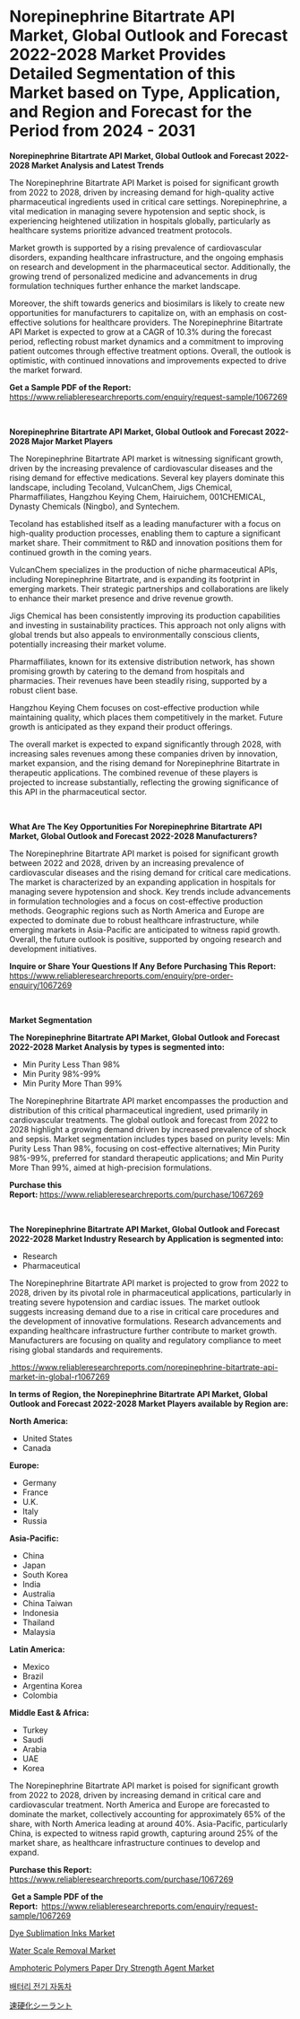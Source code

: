 <p><h1>Norepinephrine Bitartrate API Market, Global Outlook and Forecast 2022-2028 Market Provides Detailed Segmentation of this Market based on Type, Application, and Region and Forecast for the Period from 2024 - 2031</h1></p><p><strong>Norepinephrine Bitartrate API Market, Global Outlook and Forecast 2022-2028 Market Analysis and Latest Trends</strong></p>
<p><p>The Norepinephrine Bitartrate API Market is poised for significant growth from 2022 to 2028, driven by increasing demand for high-quality active pharmaceutical ingredients used in critical care settings. Norepinephrine, a vital medication in managing severe hypotension and septic shock, is experiencing heightened utilization in hospitals globally, particularly as healthcare systems prioritize advanced treatment protocols.</p><p>Market growth is supported by a rising prevalence of cardiovascular disorders, expanding healthcare infrastructure, and the ongoing emphasis on research and development in the pharmaceutical sector. Additionally, the growing trend of personalized medicine and advancements in drug formulation techniques further enhance the market landscape.</p><p>Moreover, the shift towards generics and biosimilars is likely to create new opportunities for manufacturers to capitalize on, with an emphasis on cost-effective solutions for healthcare providers. The Norepinephrine Bitartrate API Market is expected to grow at a CAGR of 10.3% during the forecast period, reflecting robust market dynamics and a commitment to improving patient outcomes through effective treatment options. Overall, the outlook is optimistic, with continued innovations and improvements expected to drive the market forward.</p></p>
<p><strong>Get a Sample PDF of the Report:&nbsp;</strong> <a href="https://www.reliableresearchreports.com/enquiry/request-sample/1067269">https://www.reliableresearchreports.com/enquiry/request-sample/1067269</a></p>
<p>&nbsp;</p>
<p><strong>Norepinephrine Bitartrate API Market, Global Outlook and Forecast 2022-2028 Major Market Players</strong></p>
<p><p>The Norepinephrine Bitartrate API market is witnessing significant growth, driven by the increasing prevalence of cardiovascular diseases and the rising demand for effective medications. Several key players dominate this landscape, including Tecoland, VulcanChem, Jigs Chemical, Pharmaffiliates, Hangzhou Keying Chem, Hairuichem, 001CHEMICAL, Dynasty Chemicals (Ningbo), and Syntechem.</p><p>Tecoland has established itself as a leading manufacturer with a focus on high-quality production processes, enabling them to capture a significant market share. Their commitment to R&D and innovation positions them for continued growth in the coming years.</p><p>VulcanChem specializes in the production of niche pharmaceutical APIs, including Norepinephrine Bitartrate, and is expanding its footprint in emerging markets. Their strategic partnerships and collaborations are likely to enhance their market presence and drive revenue growth.</p><p>Jigs Chemical has been consistently improving its production capabilities and investing in sustainability practices. This approach not only aligns with global trends but also appeals to environmentally conscious clients, potentially increasing their market volume.</p><p>Pharmaffiliates, known for its extensive distribution network, has shown promising growth by catering to the demand from hospitals and pharmacies. Their revenues have been steadily rising, supported by a robust client base.</p><p>Hangzhou Keying Chem focuses on cost-effective production while maintaining quality, which places them competitively in the market. Future growth is anticipated as they expand their product offerings.</p><p>The overall market is expected to expand significantly through 2028, with increasing sales revenues among these companies driven by innovation, market expansion, and the rising demand for Norepinephrine Bitartrate in therapeutic applications. The combined revenue of these players is projected to increase substantially, reflecting the growing significance of this API in the pharmaceutical sector.</p></p>
<p>&nbsp;</p>
<p><strong>What Are The Key Opportunities For Norepinephrine Bitartrate API Market, Global Outlook and Forecast 2022-2028 Manufacturers?</strong></p>
<p><p>The Norepinephrine Bitartrate API market is poised for significant growth between 2022 and 2028, driven by an increasing prevalence of cardiovascular diseases and the rising demand for critical care medications. The market is characterized by an expanding application in hospitals for managing severe hypotension and shock. Key trends include advancements in formulation technologies and a focus on cost-effective production methods. Geographic regions such as North America and Europe are expected to dominate due to robust healthcare infrastructure, while emerging markets in Asia-Pacific are anticipated to witness rapid growth. Overall, the future outlook is positive, supported by ongoing research and development initiatives.</p></p>
<p><strong>Inquire or Share Your Questions If Any Before Purchasing This Report:</strong> <a href="https://www.reliableresearchreports.com/enquiry/pre-order-enquiry/1067269">https://www.reliableresearchreports.com/enquiry/pre-order-enquiry/1067269</a></p>
<p>&nbsp;</p>
<p><strong>Market Segmentation</strong></p>
<p><strong>The Norepinephrine Bitartrate API Market, Global Outlook and Forecast 2022-2028 Market Analysis by types is segmented into:</strong></p>
<p><ul><li>Min Purity Less Than 98%</li><li>Min Purity 98%-99%</li><li>Min Purity More Than 99%</li></ul></p>
<p><p>The Norepinephrine Bitartrate API market encompasses the production and distribution of this critical pharmaceutical ingredient, used primarily in cardiovascular treatments. The global outlook and forecast from 2022 to 2028 highlight a growing demand driven by increased prevalence of shock and sepsis. Market segmentation includes types based on purity levels: Min Purity Less Than 98%, focusing on cost-effective alternatives; Min Purity 98%-99%, preferred for standard therapeutic applications; and Min Purity More Than 99%, aimed at high-precision formulations.</p></p>
<p><strong>Purchase this Report:&nbsp;</strong><a href="https://www.reliableresearchreports.com/purchase/1067269">https://www.reliableresearchreports.com/purchase/1067269</a></p>
<p>&nbsp;</p>
<p><strong>The Norepinephrine Bitartrate API Market, Global Outlook and Forecast 2022-2028 Market Industry Research by Application is segmented into:</strong></p>
<p><ul><li>Research</li><li>Pharmaceutical</li></ul></p>
<p><p>The Norepinephrine Bitartrate API market is projected to grow from 2022 to 2028, driven by its pivotal role in pharmaceutical applications, particularly in treating severe hypotension and cardiac issues. The market outlook suggests increasing demand due to a rise in critical care procedures and the development of innovative formulations. Research advancements and expanding healthcare infrastructure further contribute to market growth. Manufacturers are focusing on quality and regulatory compliance to meet rising global standards and requirements.</p></p>
<p><a href="https://www.reliableresearchreports.com/norepinephrine-bitartrate-api-market-in-global-r1067269">&nbsp;https://www.reliableresearchreports.com/norepinephrine-bitartrate-api-market-in-global-r1067269</a></p>
<p><strong>In terms of Region, the Norepinephrine Bitartrate API Market, Global Outlook and Forecast 2022-2028 Market Players available by Region are:</strong></p>
<p>
    <p> <strong> North America: </strong>
        <ul>
            <li>United States</li>
            <li>Canada</li>
        </ul>
        </p> 
    <p> <strong> Europe: </strong>
        <ul>
            <li>Germany</li>
            <li>France</li>
            <li>U.K.</li>
            <li>Italy</li>
            <li>Russia</li>
        </ul>
        </p> 
    <p> <strong> Asia-Pacific: </strong>
        <ul>
            <li>China</li>
            <li>Japan</li>
            <li>South Korea</li>
            <li>India</li>
            <li>Australia</li>
            <li>China Taiwan</li>
            <li>Indonesia</li>
            <li>Thailand</li>
            <li>Malaysia</li>
        </ul>
        </p> 
    <p> <strong> Latin America: </strong>
        <ul>
            <li>Mexico</li>
            <li>Brazil</li>
            <li>Argentina Korea</li>
            <li>Colombia</li>
        </ul>
        </p> 
    <p> <strong> Middle East & Africa: </strong>
        <ul>
            <li>Turkey</li>
            <li>Saudi</li>
            <li>Arabia</li>
            <li>UAE</li>
            <li>Korea</li>
        </ul>
    </p>
    </p>
<p><p>The Norepinephrine Bitartrate API market is poised for significant growth from 2022 to 2028, driven by increasing demand in critical care and cardiovascular treatment. North America and Europe are forecasted to dominate the market, collectively accounting for approximately 65% of the share, with North America leading at around 40%. Asia-Pacific, particularly China, is expected to witness rapid growth, capturing around 25% of the market share, as healthcare infrastructure continues to develop and expand.</p></p>
<p><strong>Purchase this Report: </strong><a href="https://www.reliableresearchreports.com/purchase/1067269">https://www.reliableresearchreports.com/purchase/1067269</a></p>
<p>&nbsp;<strong>Get a Sample PDF of the Report:&nbsp;&nbsp;</strong><a href="https://www.reliableresearchreports.com/enquiry/request-sample/1067269">https://www.reliableresearchreports.com/enquiry/request-sample/1067269</a></p>
<p><strong></strong></p>
<p><p><a href="https://medium.com/@othaleffler2008/an-in-depth-analysis-of-the-global-dye-sublimation-inks-market-scope-and-its-rapid-growing-4-cagr-d276387d91df">Dye Sublimation Inks Market</a></p><p><a href="https://www.linkedin.com/pulse/water-scale-removal-market-share-size-trends-industry-analysis-dmazf?trackingId=LET7k6ZpT7KWzUWDitAIyA%3D%3D">Water Scale Removal Market</a></p><p><a href="https://issuu.com/reportprime-2/docs/amphoteric-polymers-paper-dry-stren_6dad5a02157f33">Amphoteric Polymers Paper Dry Strength Agent Market</a></p><p><a href="https://medium.com/@darrelchjxmz/%EB%B0%B0%ED%84%B0%EB%A6%AC-%EC%A0%84%EA%B8%B0%EC%B0%A8-%EC%8B%9C%EC%9E%A5-%EA%B7%9C%EB%AA%A8%EB%8A%94-%EC%97%B0%ED%8F%89%EA%B7%A0-%EC%84%B1%EC%9E%A5%EB%A5%A0-cagr-7-5-%EB%A1%9C-%EC%84%B1%EC%9E%A5%ED%95%98%EA%B3%A0-%EC%9E%88%EC%9C%BC%EB%A9%B0-%EC%9D%B4-%EB%B3%B4%EA%B3%A0%EC%84%9C%EB%8A%94-%EC%9C%A0%ED%98%95-%EC%9D%91%EC%9A%A9-%EB%B6%84%EC%95%BC-%EC%84%B1%EC%9E%A5-%EB%B0%8F-2024-2031%EB%85%84-%EC%98%88%EC%B8%A1%EC%97%90-%EB%8C%80%ED%95%9C-%EB%B6%84%EC%84%9D%EC%9D%84-%ED%8F%AC%ED%95%A8%ED%95%A9%EB%8B%88%EB%8B%A4-3d5590f4dce5">배터리 전기 자동차</a></p><p><a href="https://medium.com/@tiffanycooper7272/%E3%82%B0%E3%83%AD%E3%83%BC%E3%83%90%E3%83%AB%E3%83%95%E3%82%A1%E3%82%B9%E3%83%88%E3%82%AD%E3%83%A5%E3%82%A2%E3%83%AA%E3%83%B3%E3%82%B0%E3%82%B7%E3%83%BC%E3%83%A9%E3%83%B3%E3%83%88%E5%B8%82%E5%A0%B4%E3%81%AE%E8%A6%8F%E6%A8%A1%E3%81%A8%E5%B8%82%E5%A0%B4%E5%8B%95%E5%90%91%E5%88%86%E6%9E%90-%E5%9C%B0%E5%9F%9F%E5%88%A5%E3%81%AE%E5%B1%95%E6%9C%9B-%E7%AB%B6%E4%BA%89%E6%88%A6%E7%95%A5%E3%81%AB%E9%96%A2%E3%81%99%E3%82%8B%E4%BA%88%E6%B8%AC-2024%E5%B9%B4%E3%81%8B%E3%82%892031%E5%B9%B4%E3%81%BE%E3%81%A7-4b972aefa1da">速硬化シーラント</a></p></p>